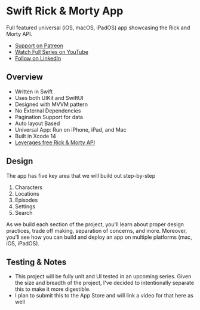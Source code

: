 # Swift Rick & Morty App

Full featured universal (iOS, macOS, iPadOS) app showcasing the Rick and Morty API.

- [Support on Patreon](https://www.patreon.com/iosacademy)
- [Watch Full Series on YouTube](https://www.youtube.com/playlist?list=PL5PR3UyfTWvdl4Ya_2veOB6TM16FXuv4y)
- [Follow on LinkedIn](https://linkedin.com/in/afrazsiddiqui)

## Overview
- Written in Swift
- Uses both UIKit and SwiftUI
- Designed with MVVM pattern
- No External Dependencies
- Pagination Support for data
- Auto layout Based
- Universal App: Run on iPhone, iPad, and Mac
- Built in Xcode 14
- [Leverages free Rick & Morty API](https://rickandmortyapi.com/)

## Design

The app has five key area that we will build out step-by-step

1. Characters
2. Locations
3. Episodes
4. Settings
5. Search

As we build each section of the project, you'll learn about proper design practices, trade off making, separation of concerns, and more. Moreover, you'll see how you can build and deploy an app on multiple platforms (mac, iOS, iPadOS).

## Testing & Notes

- This project will be fully unit and UI tested in an upcoming series. Given the size and breadth of the project, I've decided to intentionally separate this to make it more digestible.
- I plan to submit this to the App Store and will link a video for that here as well
